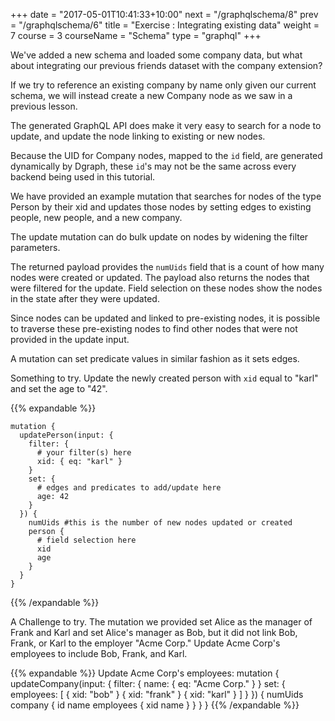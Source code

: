 +++
date = "2017-05-01T10:41:33+10:00"
next = "/graphqlschema/8"
prev = "/graphqlschema/6"
title = "Exercise : Integrating existing data"
weight = 7
course = 3
courseName = "Schema"
type = "graphql"
+++

We've added a new schema and loaded some company data, but what about
integrating our previous friends dataset with the company extension?

If we try to reference an existing company by name only given our current
schema, we will instead create a new Company node as we saw in a previous
lesson.

The generated GraphQL API does make it very easy to search for a node to update,
and update the node linking to existing or new nodes.

Because the UID for Company nodes, mapped to the `id` field, are generated
dynamically by Dgraph, these `id`'s may not be the same across every backend
being used in this tutorial.

We have provided an example mutation that searches for nodes of the type Person
by their xid and updates those nodes by setting edges to existing people, new
people, and a new company.

The update mutation can do bulk update on nodes by widening the filter
parameters.

The returned payload provides the `numUids` field that is a count of how many
nodes were created or updated. The payload also returns the nodes that were
filtered for the update. Field selection on these nodes show the nodes in the
state after they were updated.

Since nodes can be updated and linked to pre-existing nodes, it is possible to
traverse these pre-existing nodes to find other nodes that were not provided in
the update input.

A mutation can set predicate values in similar fashion as it sets edges.

Something to try. Update the newly created person with `xid` equal to "karl" and
set the age to "42".

{{% expandable %}}

```
mutation {
  updatePerson(input: {
    filter: {
      # your filter(s) here
      xid: { eq: "karl" }
    }
    set: {
      # edges and predicates to add/update here
      age: 42
    }
  }) {
    numUids #this is the number of new nodes updated or created
    person {
      # field selection here
      xid
      age
    }
  }
}
```

{{% /expandable %}}

A Challenge to try. The mutation we provided set Alice as the manager of Frank
and Karl and set Alice's manager as Bob, but it did not link Bob, Frank, or Karl
to the employer "Acme Corp." Update Acme Corp's employees to include Bob, Frank,
and Karl.

{{% expandable %}} Update Acme Corp's employees: mutation { updateCompany(input:
{ filter: { name: { eq: "Acme Corp." } } set: { employees: [ { xid: "bob" } {
xid: "frank" } { xid: "karl" } ] } }) { numUids company { id name employees {
xid name } } } } {{% /expandable %}}
